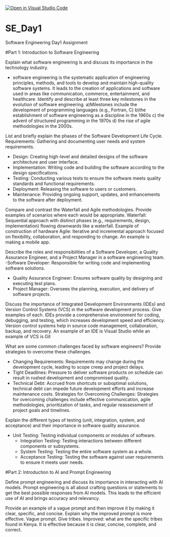 [![Open in Visual Studio Code](https://classroom.github.com/assets/open-in-vscode-2e0aaae1b6195c2367325f4f02e2d04e9abb55f0b24a779b69b11b9e10269abc.svg)](https://classroom.github.com/online_ide?assignment_repo_id=18375431&assignment_repo_type=AssignmentRepo)
# SE_Day1
Software Engineering Day1 Assignment

#Part 1: Introduction to Software Engineering

Explain what software engineering is and discuss its importance in the technology industry.

- software engineering is the systematic application of engineering principles, methods, and tools to develop and maintain high-quality software systems. It leads to the creation of applications and software used in areas like communication, commerce, entertainment, and healthcare.
Identify and describe at least three key milestones in the evolution of software engineering.
a)Milestones include the development of programming languages (e.g., Fortran, C)
 b)the establishment of software engineering as a discipline in the 1960s
c) the advent of structured programming in the 1970s
d) the rise of agile methodologies in the 2000s.


List and briefly explain the phases of the Software Development Life Cycle.
 Requirements: Gathering and documenting user needs and system requirements.
  - Design: Creating high-level and detailed designs of the software architecture and user interface.
  - Implementation: Writing code and building the software according to the design specifications.
  - Testing: Conducting various tests to ensure the software meets quality standards and functional requirements.
  - Deployment: Releasing the software to users or customers.
  - Maintenance: Providing ongoing support, updates, and enhancements to the software after deployment.

Compare and contrast the Waterfall and Agile methodologies. Provide examples of scenarios where each would be appropriate.
 Waterfall: Sequential approach with distinct phases (e.g., requirements, design, implementation) flowing downwards like a waterfall. Example of construction of hardware
Agile: Iterative and incremental approach focused on flexibility, collaboration, and responding to change. An example is making a mobile app.


Describe the roles and responsibilities of a Software Developer, a Quality Assurance Engineer, and a Project Manager in a software engineering team.
 -Software Developer: Responsible for writing code and implementing software solutions.
  - Quality Assurance Engineer: Ensures software quality by designing and executing test plans.
  - Project Manager: Oversees the planning, execution, and delivery of software projects.

Discuss the importance of Integrated Development Environments (IDEs) and Version Control Systems (VCS) in the software development process. Give examples of each.
IDEs provide a comprehensive environment for coding, debugging, and testing, which increases development speed and efficiency. Version control systems help in source code management, collaboration, backup, and recovery. An example of an IDE is Visual Studio while an example of VCS is Git

What are some common challenges faced by software engineers? Provide strategies to overcome these challenges.
 -  Changing Requirements: Requirements may change during the development cycle, leading to scope creep and project delays.
  - Tight Deadlines: Pressure to deliver software products on schedule can result in rushed development and compromised quality.
  - Technical Debt: Accrued from shortcuts or suboptimal solutions, technical debt can impede future development efforts and increase maintenance costs.
Strategies for Overcoming Challenges: Strategies for overcoming challenges include effective communication, agile methodologies, prioritization of tasks, and regular reassessment of project goals and timelines.

Explain the different types of testing (unit, integration, system, and acceptance) and their importance in software quality assurance.
- Unit Testing: Testing individual components or modules of software.
  - Integration Testing: Testing interactions between different components or subsystems.
  - System Testing: Testing the entire software system as a whole.
  - Acceptance Testing: Testing the software against user requirements to ensure it meets user needs.

#Part 2: Introduction to AI and Prompt Engineering

Define prompt engineering and discuss its importance in interacting with AI models.
Prompt engineering is all about crafting questions or statements to get the best possible responses from AI models.  This leads to the efficient use of AI and brings accuracy and relevancy.

Provide an example of a vague prompt and then improve it by making it clear, specific, and concise. Explain why the improved prompt is more effective.
Vague prompt. Give tribes.
Improved: what are the specific tribes found in Kenya.
It is effective because it is clear, concise, complete, and correct.

